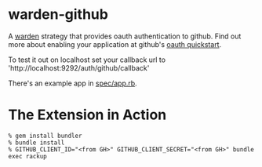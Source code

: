 warden-github
=============

A [warden](http://github.com/hassox/warden) strategy that provides oauth authentication to github.  Find out more about enabling your application at github's [oauth quickstart](http://gist.github.com/419219).

To test it out on localhost set your callback url to 'http://localhost:9292/auth/github/callback'

There's an example app in [spec/app.rb](/atmos/warden-github/blob/master/spec/app.rb).

The Extension in Action
=======================
    % gem install bundler
    % bundle install
    % GITHUB_CLIENT_ID="<from GH>" GITHUB_CLIENT_SECRET="<from GH>" bundle exec rackup
